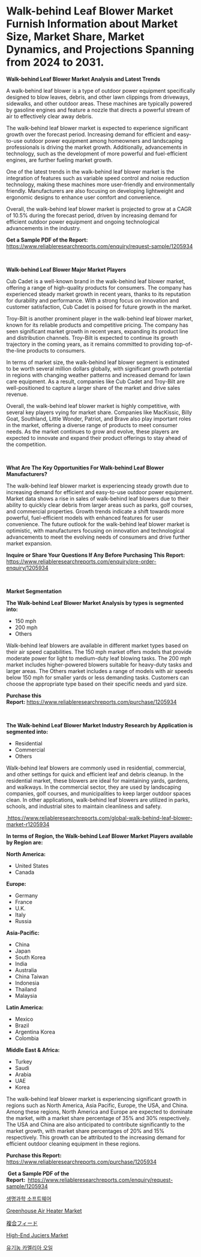 <p><h1>Walk-behind Leaf Blower Market Furnish Information about Market Size, Market Share, Market Dynamics, and Projections Spanning from 2024 to 2031.</h1></p><p><strong>Walk-behind Leaf Blower Market Analysis and Latest Trends</strong></p>
<p><p>A walk-behind leaf blower is a type of outdoor power equipment specifically designed to blow leaves, debris, and other lawn clippings from driveways, sidewalks, and other outdoor areas. These machines are typically powered by gasoline engines and feature a nozzle that directs a powerful stream of air to effectively clear away debris.</p><p>The walk-behind leaf blower market is expected to experience significant growth over the forecast period. Increasing demand for efficient and easy-to-use outdoor power equipment among homeowners and landscaping professionals is driving the market growth. Additionally, advancements in technology, such as the development of more powerful and fuel-efficient engines, are further fueling market growth.</p><p>One of the latest trends in the walk-behind leaf blower market is the integration of features such as variable speed control and noise reduction technology, making these machines more user-friendly and environmentally friendly. Manufacturers are also focusing on developing lightweight and ergonomic designs to enhance user comfort and convenience.</p><p>Overall, the walk-behind leaf blower market is projected to grow at a CAGR of 10.5% during the forecast period, driven by increasing demand for efficient outdoor power equipment and ongoing technological advancements in the industry.</p></p>
<p><strong>Get a Sample PDF of the Report:&nbsp;</strong> <a href="https://www.reliableresearchreports.com/enquiry/request-sample/1205934">https://www.reliableresearchreports.com/enquiry/request-sample/1205934</a></p>
<p>&nbsp;</p>
<p><strong>Walk-behind Leaf Blower Major Market Players</strong></p>
<p><p>Cub Cadet is a well-known brand in the walk-behind leaf blower market, offering a range of high-quality products for consumers. The company has experienced steady market growth in recent years, thanks to its reputation for durability and performance. With a strong focus on innovation and customer satisfaction, Cub Cadet is poised for future growth in the market.</p><p>Troy-Bilt is another prominent player in the walk-behind leaf blower market, known for its reliable products and competitive pricing. The company has seen significant market growth in recent years, expanding its product line and distribution channels. Troy-Bilt is expected to continue its growth trajectory in the coming years, as it remains committed to providing top-of-the-line products to consumers.</p><p>In terms of market size, the walk-behind leaf blower segment is estimated to be worth several million dollars globally, with significant growth potential in regions with changing weather patterns and increased demand for lawn care equipment. As a result, companies like Cub Cadet and Troy-Bilt are well-positioned to capture a larger share of the market and drive sales revenue.</p><p>Overall, the walk-behind leaf blower market is highly competitive, with several key players vying for market share. Companies like MacKissic, Billy Goat, Southland, Little Wonder, Patriot, and Brave also play important roles in the market, offering a diverse range of products to meet consumer needs. As the market continues to grow and evolve, these players are expected to innovate and expand their product offerings to stay ahead of the competition.</p></p>
<p>&nbsp;</p>
<p><strong>What Are The Key Opportunities For Walk-behind Leaf Blower Manufacturers?</strong></p>
<p><p>The walk-behind leaf blower market is experiencing steady growth due to increasing demand for efficient and easy-to-use outdoor power equipment. Market data shows a rise in sales of walk-behind leaf blowers due to their ability to quickly clear debris from larger areas such as parks, golf courses, and commercial properties. Growth trends indicate a shift towards more powerful, fuel-efficient models with enhanced features for user convenience. The future outlook for the walk-behind leaf blower market is optimistic, with manufacturers focusing on innovation and technological advancements to meet the evolving needs of consumers and drive further market expansion.</p></p>
<p><strong>Inquire or Share Your Questions If Any Before Purchasing This Report:</strong> <a href="https://www.reliableresearchreports.com/enquiry/pre-order-enquiry/1205934">https://www.reliableresearchreports.com/enquiry/pre-order-enquiry/1205934</a></p>
<p>&nbsp;</p>
<p><strong>Market Segmentation</strong></p>
<p><strong>The Walk-behind Leaf Blower Market Analysis by types is segmented into:</strong></p>
<p><ul><li>150 mph</li><li>200 mph</li><li>Others</li></ul></p>
<p><p>Walk-behind leaf blowers are available in different market types based on their air speed capabilities. The 150 mph market offers models that provide moderate power for light to medium-duty leaf blowing tasks. The 200 mph market includes higher-powered blowers suitable for heavy-duty tasks and larger areas. The Others market includes a range of models with air speeds below 150 mph for smaller yards or less demanding tasks. Customers can choose the appropriate type based on their specific needs and yard size.</p></p>
<p><strong>Purchase this Report:&nbsp;</strong><a href="https://www.reliableresearchreports.com/purchase/1205934">https://www.reliableresearchreports.com/purchase/1205934</a></p>
<p>&nbsp;</p>
<p><strong>The Walk-behind Leaf Blower Market Industry Research by Application is segmented into:</strong></p>
<p><ul><li>Residential</li><li>Commercial</li><li>Others</li></ul></p>
<p><p>Walk-behind leaf blowers are commonly used in residential, commercial, and other settings for quick and efficient leaf and debris cleanup. In the residential market, these blowers are ideal for maintaining yards, gardens, and walkways. In the commercial sector, they are used by landscaping companies, golf courses, and municipalities to keep larger outdoor spaces clean. In other applications, walk-behind leaf blowers are utilized in parks, schools, and industrial sites to maintain cleanliness and safety.</p></p>
<p><a href="https://www.reliableresearchreports.com/global-walk-behind-leaf-blower-market-r1205934">&nbsp;https://www.reliableresearchreports.com/global-walk-behind-leaf-blower-market-r1205934</a></p>
<p><strong>In terms of Region, the Walk-behind Leaf Blower Market Players available by Region are:</strong></p>
<p>
    <p> <strong> North America: </strong>
        <ul>
            <li>United States</li>
            <li>Canada</li>
        </ul>
        </p> 
    <p> <strong> Europe: </strong>
        <ul>
            <li>Germany</li>
            <li>France</li>
            <li>U.K.</li>
            <li>Italy</li>
            <li>Russia</li>
        </ul>
        </p> 
    <p> <strong> Asia-Pacific: </strong>
        <ul>
            <li>China</li>
            <li>Japan</li>
            <li>South Korea</li>
            <li>India</li>
            <li>Australia</li>
            <li>China Taiwan</li>
            <li>Indonesia</li>
            <li>Thailand</li>
            <li>Malaysia</li>
        </ul>
        </p> 
    <p> <strong> Latin America: </strong>
        <ul>
            <li>Mexico</li>
            <li>Brazil</li>
            <li>Argentina Korea</li>
            <li>Colombia</li>
        </ul>
        </p> 
    <p> <strong> Middle East & Africa: </strong>
        <ul>
            <li>Turkey</li>
            <li>Saudi</li>
            <li>Arabia</li>
            <li>UAE</li>
            <li>Korea</li>
        </ul>
    </p>
    </p>
<p><p>The walk-behind leaf blower market is experiencing significant growth in regions such as North America, Asia Pacific, Europe, the USA, and China. Among these regions, North America and Europe are expected to dominate the market, with a market share percentage of 35% and 30% respectively. The USA and China are also anticipated to contribute significantly to the market growth, with market share percentages of 20% and 15% respectively. This growth can be attributed to the increasing demand for efficient outdoor cleaning equipment in these regions.</p></p>
<p><strong>Purchase this Report: </strong><a href="https://www.reliableresearchreports.com/purchase/1205934">https://www.reliableresearchreports.com/purchase/1205934</a></p>
<p>&nbsp;<strong>Get a Sample PDF of the Report:&nbsp;&nbsp;</strong><a href="https://www.reliableresearchreports.com/enquiry/request-sample/1205934">https://www.reliableresearchreports.com/enquiry/request-sample/1205934</a></p>
<p><strong></strong></p>
<p><p><a href="https://github.com/PhilToryphy7876567/Market-Research-Report-List-1/blob/main/752322138769.md">생명과학 소프트웨어</a></p><p><a href="https://github.com/tamvrosiya/Market-Research-Report-List-4/blob/main/greenhouse-air-heater-market.md">Greenhouse Air Heater Market</a></p><p><a href="https://github.com/one-cool-chick/Market-Research-Report-List-1/blob/main/713535442308.md">複合フィード</a></p><p><a href="https://github.com/changoleonlaverguenzanoexiste/Market-Research-Report-List-3/blob/main/high-end-juciers-market.md">High-End Juciers Market</a></p><p><a href="https://github.com/solomonbode85/Market-Research-Report-List-1/blob/main/776495338770.md">유기농 카멜리아 오일</a></p></p>